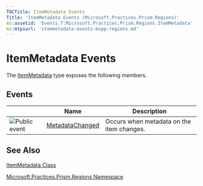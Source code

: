 ```yaml
---
TOCTitle: ItemMetadata Events
Title: 'ItemMetadata Events (Microsoft.Practices.Prism.Regions)'
ms:assetid: 'Events.T:Microsoft.Practices.Prism.Regions.ItemMetadata'
ms:mtpsurl: 'itemmetadata-events-mspp-regions.md'
---
```


# ItemMetadata Events

The [ItemMetadata](https://msdn.microsoft.com/library/microsoft.practices.prism.regions.itemmetadata) type exposes the following members.

## Events

<table>

<thead>
<tr class="header">
<th> </th>
<th>Name</th>
<th>Description</th>
</tr>
</thead>
<tbody>
<tr class="odd">
<td><img src="https://msdn.microsoft.com/en-us/Gg430904.pubevent(en-us,PandP.50).gif" title="Public event" /></td>
<td><a href="https://msdn.microsoft.com/library/microsoft.practices.prism.regions.itemmetadata.metadatachanged">MetadataChanged</a></td>
<td><div class="summary">
Occurs when metadata on the item changes.
</div></td>
</tr>
</tbody>
</table>

## See Also
[ItemMetadata Class](https://msdn.microsoft.com/library/microsoft.practices.prism.regions.itemmetadata)

[Microsoft.Practices.Prism.Regions Namespace](https://msdn.microsoft.com/library/microsoft.practices.prism.regions)
